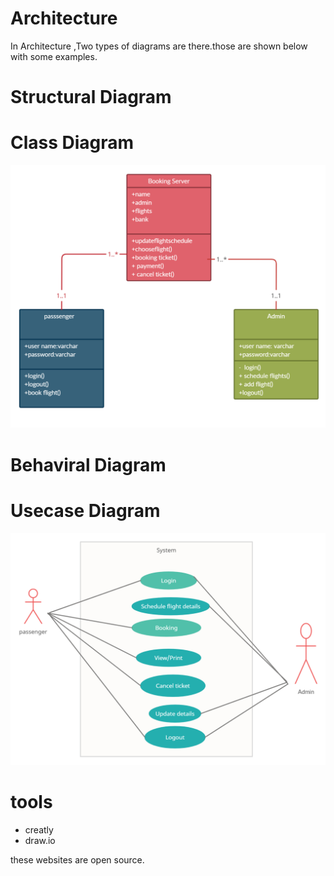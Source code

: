 # Architecture
In Architecture ,Two types of diagrams are there.those are shown below with some examples.
# Structural Diagram

 # Class Diagram
![Structural](https://github.com/RajashekerEajjagiri/Airlines_Reservation-System/blob/eee5741222769f75bb0f138d046705393fe4a042/2_Architecture/Structural/classH.jpg)

# Behaviral Diagram
 
   # Usecase Diagram
![Behaviral](https://github.com/RajashekerEajjagiri/Airlines_Reservation-System/blob/140499d6cc6e12077053ff6c557affb91a0672fc/2_Architecture/Behavioral/useH.jpg)
 
 # tools 
- creatly
- draw.io
 
 these websites are open source.
